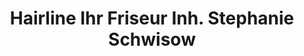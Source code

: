 ---
title: "Hairline Ihr Friseur Inh. Stephanie Schwisow"
url: /delingsdorf/hairline-ihr-friseur-inh-stephanie-schwisow/
shop: Friseur
---